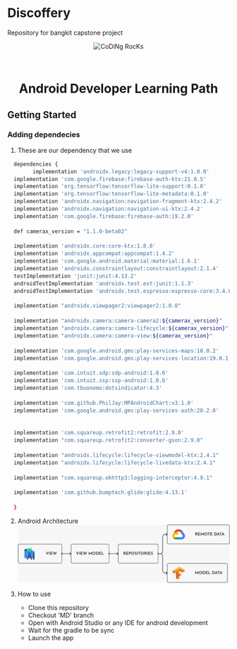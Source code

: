 # Discoffery
Repository for bangkit capstone project
<div id="top"></div>

<p align="center">
<img src="https://github.com/SP-XD/SP-XD/blob/main/images/dev-working_rounded.gif?raw=true" href="https://github.com/sp-xd" alt="CoDiNg RocKs"  width="550"/><br> 
</p>


<!-- PROJECT LOGO -->
<br />
<div align="center">
  <a href="https://github.com/othneildrew/Best-README-Template">
  
  </a>

  <h1 align="center">Android Developer Learning Path</h1>

  
</div>

<!-- GETTING STARTED -->
## Getting Started
### Adding dependecies

1. These are our dependency that we use
  ```sh
  	dependencies {
	      implementation 'androidx.legacy:legacy-support-v4:1.0.0'
    implementation 'com.google.firebase:firebase-auth-ktx:21.0.5'
    implementation 'org.tensorflow:tensorflow-lite-support:0.1.0'
    implementation 'org.tensorflow:tensorflow-lite-metadata:0.1.0'
    implementation 'androidx.navigation:navigation-fragment-ktx:2.4.2'
    implementation 'androidx.navigation:navigation-ui-ktx:2.4.2'
    implementation 'com.google.firebase:firebase-auth:19.2.0'

    def camerax_version = "1.1.0-beta02"

    implementation 'androidx.core:core-ktx:1.8.0'
    implementation 'androidx.appcompat:appcompat:1.4.2'
    implementation 'com.google.android.material:material:1.6.1'
    implementation 'androidx.constraintlayout:constraintlayout:2.1.4'
    testImplementation 'junit:junit:4.13.2'
    androidTestImplementation 'androidx.test.ext:junit:1.1.3'
    androidTestImplementation 'androidx.test.espresso:espresso-core:3.4.0'

    implementation "androidx.viewpager2:viewpager2:1.0.0"

    implementation "androidx.camera:camera-camera2:${camerax_version}"
    implementation "androidx.camera:camera-lifecycle:${camerax_version}"
    implementation "androidx.camera:camera-view:${camerax_version}"

    implementation 'com.google.android.gms:play-services-maps:18.0.2'
    implementation 'com.google.android.gms:play-services-location:19.0.1'

    implementation 'com.intuit.sdp:sdp-android:1.0.6'
    implementation 'com.intuit.ssp:ssp-android:1.0.6'
    implementation 'com.tbuonomo:dotsindicator:4.3'

    implementation 'com.github.PhilJay:MPAndroidChart:v3.1.0'
    implementation 'com.google.android.gms:play-services-auth:20.2.0'
    

    implementation 'com.squareup.retrofit2:retrofit:2.9.0'
    implementation "com.squareup.retrofit2:converter-gson:2.9.0"

    implementation "androidx.lifecycle:lifecycle-viewmodel-ktx:2.4.1"
    implementation "androidx.lifecycle:lifecycle-livedata-ktx:2.4.1"

    implementation "com.squareup.okhttp3:logging-interceptor:4.9.1"

    implementation 'com.github.bumptech.glide:glide:4.13.1'
		 		 
	}
  ```
  
  2. Android Architecture
     ![This is an image](architect.jpeg)
     
  3. How to use 
     - Clone this repository
     - Checkout 'MD' branch
     - Open with Android Studio or any IDE for android development
     - Wait for the gradle to be sync
     - Launch the app
